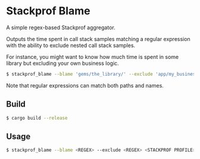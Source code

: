 # Stackprof Blame

A simple regex-based Stackprof aggregator.

Outputs the time spent in call stack samples matching a regular expression with the ability to exclude nested call stack samples. 

For instance, you might want to know how much time is spent in some library but excluding your own business logic.

```bash
$ stackprof_blame --blame 'gems/the_library/' --exclude 'app/my_business_logic/' some_profile.json
```

Note that regular expressions can match both paths and names.

## Build

```bash
$ cargo build --release
```

## Usage

```bash
$ stackprof_blame --blame <REGEX> --exclude <REGEX> <STACKPROF PROFILE>
```

